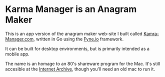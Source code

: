 # **Karma Manager** is an **Anagram Maker**

This is an app version of the anagram maker web-site I built
called [Kamra-Manager.com](https://karma-manager.com/#!?input=Fyne.IO%20GUI%20toolkit&maindict=full-dict.json&addeddicts=names.json,places.json&pagesize=20),
written in Go using the [Fyne.io](https://fyne.io/) framework.

It can be built for desktop environments, but is primarily intended as a mobile app.

The name is an homage to an 80's shareware program for the Mac.  It's still accesible at
the [Internet Archive](https://archive.org/details/MacintoshSharewareGamesK), though you'll
need an old mac to run it.
